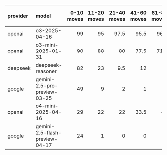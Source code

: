 | provider   | model                          |   0-10 moves |   11-20 moves |   21-40 moves |   41-60 moves |   61-80 moves |   81-100 moves |
|:-----------|:-------------------------------|-------------:|--------------:|--------------:|--------------:|--------------:|---------------:|
| openai     | o3-2025-04-16                  |           99 |            95 |          97.5 |          95.5 |          96.5 |           97.5 |
| openai     | o3-mini-2025-01-31             |           90 |            88 |          80   |          77.5 |          71.5 |           59.5 |
| deepseek   | deepseek-reasoner              |           82 |            23 |           9.5 |          12   |           8   |           13.5 |
| google     | gemini-2.5-pro-preview-03-25   |           49 |             9 |           2   |           1   |           0   |            0   |
| openai     | o4-mini-2025-04-16             |           29 |            22 |          22   |          33.5 |          43   |           49.5 |
| google     | gemini-2.5-flash-preview-04-17 |           24 |             1 |           0   |           0   |           0   |            0   |